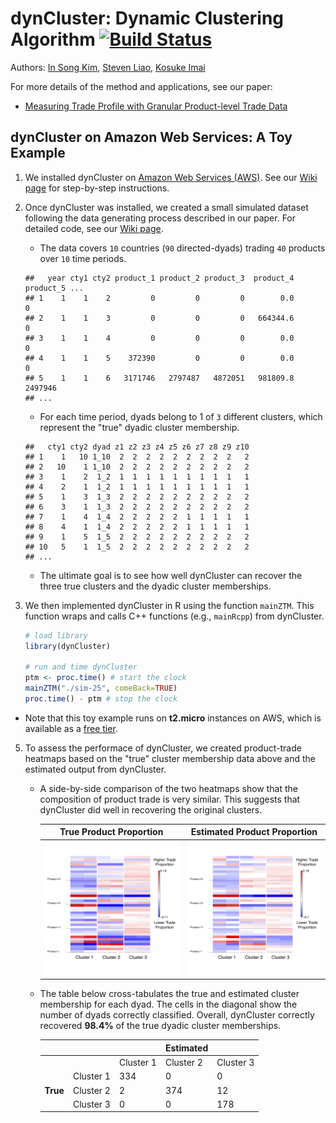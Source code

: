 # dynCluster: Dynamic Clustering Algorithm [![Build Status](https://travis-ci.org/kosukeimai/dynCluster.svg?branch=master)](https://travis-ci.org/kosukeimai/dynCluster)

Authors: [In Song Kim](http://web.mit.edu/insong/www/index.html), [Steven Liao](https://www.stevenliao.org/), [Kosuke Imai](http://imai.princeton.edu/)

For more details of the method and applications, see our paper:

+ [Measuring Trade Profile with Granular Product-level Trade Data](https://www.stevenliao.org/uploads/2/5/6/9/25699716/bigtrade.pdf)

## dynCluster on Amazon Web Services: A Toy Example
1. We installed dynCluster on [Amazon Web Services (AWS)](https://aws.amazon.com/). See our [Wiki page](https://github.com/kosukeimai/dynCluster/wiki/How-to-install-dynCluster-on-AWS) for step-by-step instructions.

2. Once dynCluster was installed, we created a small simulated dataset following the data generating process described in our paper. For detailed code, see our [Wiki page](https://github.com/kosukeimai/dynCluster/wiki/How-to-run-dynCluster-on-AWS).

    + The data covers `10` countries (`90` directed-dyads) trading `40` products over `10` time periods.
    ```
    ##   year cty1 cty2 product_1 product_2 product_3  product_4 product_5 ...
    ## 1    1    1    2         0         0         0        0.0         0     
    ## 2    1    1    3         0         0         0   664344.6         0  
    ## 3    1    1    4         0         0         0        0.0         0  
    ## 4    1    1    5    372390         0         0        0.0         0  
    ## 5    1    1    6   3171746   2797487   4872051   981809.8   2497946 
    ## ...
    ```

    + For each time period, dyads belong to 1 of `3` different clusters, which represent the "true" dyadic cluster membership.
    ```
    ##   cty1 cty2 dyad z1 z2 z3 z4 z5 z6 z7 z8 z9 z10
    ## 1    1   10 1_10  2  2  2  2  2  2  2  2  2   2
    ## 2   10    1 1_10  2  2  2  2  2  2  2  2  2   2
    ## 3    1    2  1_2  1  1  1  1  1  1  1  1  1   1
    ## 4    2    1  1_2  1  1  1  1  1  1  1  1  1   1
    ## 5    1    3  1_3  2  2  2  2  2  2  2  2  2   2
    ## 6    3    1  1_3  2  2  2  2  2  2  2  2  2   2
    ## 7    1    4  1_4  2  2  2  2  2  1  1  1  1   1
    ## 8    4    1  1_4  2  2  2  2  2  1  1  1  1   1
    ## 9    1    5  1_5  2  2  2  2  2  2  2  2  2   2
    ## 10   5    1  1_5  2  2  2  2  2  2  2  2  2   2
    ## ...
    ```

    + The ultimate goal is to see how well dynCluster can recover the three true clusters and the dyadic cluster memberships.

3. We then implemented dynCluster in R using the function `mainZTM`. This function wraps and calls C++ functions (e.g., `mainRcpp`) from dynCluster.
    ```R
    # load library
    library(dynCluster)
        
    # run and time dynCluster
    ptm <- proc.time() # start the clock
    mainZTM("./sim-25", comeBack=TRUE)
    proc.time() - ptm # stop the clock
    ```
  + Note that this toy example runs on **t2.micro** instances on AWS, which is available as a [free tier](https://aws.amazon.com/free/).

5. To assess the performace of dynCluster, we created product-trade heatmaps based on the "true" cluster membership data above and the estimated output from dynCluster. 

    + A side-by-side comparison of the two heatmaps show that the composition of product trade is very similar. This suggests that dynCluster did well in recovering the original clusters.

        True Product Proportion             |  Estimated Product Proportion
        :-------------------------:|:-------------------------:
        ![](images/TF_heatmap_demeaned_truth.png)  |  ![Estimated](images/TF_heatmap_demeaned_est.png)

    + The table below cross-tabulates the true and estimated cluster membership for each dyad. The cells in the diagonal show the number of dyads correctly classified. Overall, dynCluster correctly recovered **98.4%** of the true dyadic cluster memberships.

        |          |           |             | **Estimated**     |             |
        |----------|-----------|-------------|-------------------|-------------|
        |          |           | Cluster 1   | Cluster 2         | Cluster 3   |
        |          | Cluster 1 | 334         | 0                 | 0           |
        | **True** | Cluster 2 | 2           | 374               | 12          |
        |          | Cluster 3 | 0           | 0                 | 178         |
    
